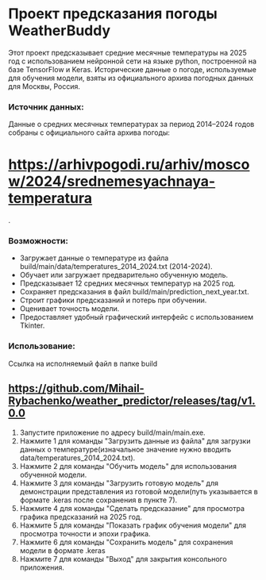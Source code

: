 # Проект предсказания погоды WeatherBuddy

Этот проект предсказывает средние месячные температуры на 2025 год с использованием нейронной сети на языке python, построенной на базе TensorFlow и Keras. Исторические данные о погоде, используемые для обучения модели, взяты из официального архива погодных данных для Москвы, Россия.

### Источник данных:
Данные о средних месячных температурах за период 2014–2024 годов собраны с официального сайта архива погоды: <h1>https://arhivpogodi.ru/arhiv/moscow/2024/srednemesyachnaya-temperatura</h1>.

### Возможности:
- Загружает данные о температуре из файла build/main/data/temperatures_2014_2024.txt (2014-2024).
- Обучает или загружает предварительно обученную модель.
- Предсказывает 12 средних месячных температур на 2025 год.
- Сохраняет предсказания в файл build/main/prediction_next_year.txt.
- Строит графики предсказаний и потерь при обучении.
- Оценивает точность модели.
- Предоставляет удобный графический интерфейс с использованием Tkinter.

### Использование:
Ссылка на исполняемый файл в папке build <h2>https://github.com/Mihail-Rybachenko/weather_predictor/releases/tag/v1.0.0</h2>
1. Запустите приложение по адресу build/main/main.exe.
2. Нажмите 1 для команды "Загрузить данные из файла" для загрузки данных о температуре(изначальное значение нужно вводить data/temperatures_2014_2024.txt).
3. Нажмите 2 для команды "Обучить модель" для использования обученной модели.
4. Нажмите 3 для команды "Загрузить готовую модель" для демонстрации представления из готовой модели(путь указывается в формате .keras после сохранения в пункте 7).
5. Нажмите 4 для команды "Сделать предсказание" для просмотра графика предсказаний на 2025 год.
6. Нажмите 5 для команды "Показать график обучения модели" для просмотра точности и эпохи графика.
7. Нажмите 6 для команды "Сохранить модель" для сохранения модели в формате .keras
8. Нажмите 7 для команды "Выход" для закрытия консольного приложения.

